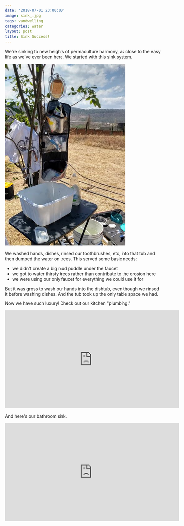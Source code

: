 ```yaml
---
date: '2018-07-01 23:00:00'
image: sink_.jpg
tags: vandwelling
categories: water
layout: post
title: Sink Success!
---
```


We're sinking to new heights of permaculture harmony, as close to the easy life as we've ever been here.
We started with this sink system.

[![](/images/sink_old_.jpg)](/images/sink_old.jpg)

We washed hands, dishes, rinsed our toothbrushes, etc, into that tub and then dumped the water on trees. This served some basic needs:
* we didn't create a big mud puddle under the faucet
* we got to water thirsty trees rather than contribute to the erosion here
* we were using our only faucet for everything we could use it for

But it was gross to wash our hands into the dishtub, even though we rinsed it before washing dishes. And the tub took up the only table space we had.

Now we have such luxury! Check out our kitchen "plumbing."
<iframe width="560" height="315" src="https://www.youtube.com/embed/lF-MDYSZsiM" frameborder="0" allow="autoplay; encrypted-media" allowfullscreen></iframe>

And here's our bathroom sink.
<iframe width="560" height="315" src="https://www.youtube.com/embed/6XRiLU-zDVA" frameborder="0" allow="autoplay; encrypted-media" allowfullscreen></iframe>
